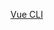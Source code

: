[Vue CLI](https://cli.vuejs.org/zh/guide/plugins-and-presets.html#%E5%8A%A0%E8%BD%BD%E6%96%87%E4%BB%B6%E7%B3%BB%E7%BB%9F%E4%B8%AD%E7%9A%84%E9%A2%84%E8%AE%BE%E9%85%8D%E7%BD%AE)
